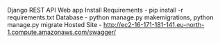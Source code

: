 Django REST API Web app
Install Requirements - pip install -r requirements.txt
Database - python manage.py makemigrations, python manage.py migrate
Hosted Site - http://ec2-16-171-181-141.eu-north-1.compute.amazonaws.com/swagger/
